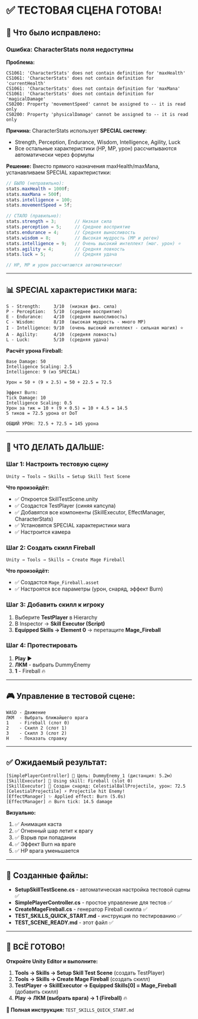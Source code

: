 # ✅ ТЕСТОВАЯ СЦЕНА ГОТОВА!

## 🔧 Что было исправлено:

### Ошибка: CharacterStats поля недоступны
**Проблема:**
```
CS1061: 'CharacterStats' does not contain definition for 'maxHealth'
CS1061: 'CharacterStats' does not contain definition for 'currentHealth'
CS1061: 'CharacterStats' does not contain definition for 'maxMana'
CS1061: 'CharacterStats' does not contain definition for 'magicalDamage'
CS0200: Property 'movementSpeed' cannot be assigned to -- it is read only
CS0200: Property 'physicalDamage' cannot be assigned to -- it is read only
```

**Причина:**
CharacterStats использует **SPECIAL систему**:
- Strength, Perception, Endurance, Wisdom, Intelligence, Agility, Luck
- Все остальные характеристики (HP, MP, урон) рассчитываются автоматически через формулы

**Решение:**
Вместо прямого назначения maxHealth/maxMana, устанавливаем SPECIAL характеристики:

```csharp
// БЫЛО (неправильно):
stats.maxHealth = 1000f;
stats.maxMana = 500f;
stats.intelligence = 100;
stats.movementSpeed = 5f;

// СТАЛО (правильно):
stats.strength = 3;       // Низкая сила
stats.perception = 5;     // Среднее восприятие
stats.endurance = 4;      // Средняя выносливость
stats.wisdom = 8;         // Высокая мудрость (MP и реген)
stats.intelligence = 9;   // Очень высокий интеллект (маг. урон) ⭐
stats.agility = 4;        // Средняя ловкость
stats.luck = 5;           // Средняя удача

// HP, MP и урон рассчитаются автоматически!
```

---

## 📊 SPECIAL характеристики мага:

```
S - Strength:     3/10  (низкая физ. сила)
P - Perception:   5/10  (среднее восприятие)
E - Endurance:    4/10  (средняя выносливость)
C - Wisdom:       8/10  (высокая мудрость - много MP)
I - Intelligence: 9/10  (очень высокий интеллект - сильная магия) ⭐
A - Agility:      4/10  (средняя ловкость)
L - Luck:         5/10  (средняя удача)
```

**Расчёт урона Fireball:**
```
Base Damage: 50
Intelligence Scaling: 2.5
Intelligence: 9 (из SPECIAL)

Урон = 50 + (9 × 2.5) = 50 + 22.5 = 72.5

Эффект Burn:
Tick Damage: 10
Intelligence Scaling: 0.5
Урон за тик = 10 + (9 × 0.5) = 10 + 4.5 = 14.5
5 тиков = 72.5 урона от DoT

ОБЩИЙ УРОН: 72.5 + 72.5 = 145 урона
```

---

## 🚀 ЧТО ДЕЛАТЬ ДАЛЬШЕ:

### Шаг 1: Настроить тестовую сцену
```
Unity → Tools → Skills → Setup Skill Test Scene
```

**Что произойдёт:**
- ✅ Откроется SkillTestScene.unity
- ✅ Создастся TestPlayer (синяя капсула)
- ✅ Добавятся все компоненты (SkillExecutor, EffectManager, CharacterStats)
- ✅ Установятся SPECIAL характеристики мага
- ✅ Настроится камера

### Шаг 2: Создать скилл Fireball
```
Unity → Tools → Skills → Create Mage Fireball
```

**Что произойдёт:**
- ✅ Создастся `Mage_Fireball.asset`
- ✅ Настроятся все параметры (урон, снаряд, эффект Burn)

### Шаг 3: Добавить скилл к игроку
1. Выберите **TestPlayer** в Hierarchy
2. В Inspector → **Skill Executor (Script)**
3. **Equipped Skills → Element 0** → перетащите **Mage_Fireball**

### Шаг 4: Протестировать
1. **Play** ▶️
2. **ЛКМ** - выбрать DummyEnemy
3. **1** - Fireball 🔥

---

## 🎮 Управление в тестовой сцене:

```
WASD - Движение
ЛКМ  - Выбрать ближайшего врага
1    - Fireball (слот 0)
2    - Скилл 2 (слот 1)
3    - Скилл 3 (слот 2)
H    - Показать справку
```

---

## ✅ Ожидаемый результат:

```
[SimplePlayerController] 🎯 Цель: DummyEnemy_1 (дистанция: 5.2м)
[SkillExecutor] 🎯 Using skill: Fireball (slot 0)
[SkillExecutor] 🚀 Создан снаряд: CelestialBallProjectile, урон: 72.5
[CelestialProjectile] ⚡ Projectile hit Enemy!
[EffectManager] ✨ Applied effect: Burn (5.0s)
[EffectManager] 🔥 Burn tick: 14.5 damage
```

**Визуально:**
1. ✅ Анимация каста
2. ✅ Огненный шар летит к врагу
3. ✅ Взрыв при попадании
4. ✅ Эффект Burn на враге
5. ✅ HP врага уменьшается

---

## 📝 Созданные файлы:

- **SetupSkillTestScene.cs** - автоматическая настройка тестовой сцены ✅
- **SimplePlayerController.cs** - простое управление для тестов ✅
- **CreateMageFireball.cs** - генератор Fireball скилла ✅
- **TEST_SKILLS_QUICK_START.md** - инструкция по тестированию ✅
- **TEST_SCENE_READY.md** - этот файл ✅

---

## 🎉 ВСЁ ГОТОВО!

**Откройте Unity Editor и выполните:**

1. **Tools → Skills → Setup Skill Test Scene** (создать TestPlayer)
2. **Tools → Skills → Create Mage Fireball** (создать скилл)
3. **TestPlayer → SkillExecutor → Equipped Skills[0] = Mage_Fireball** (добавить скилл)
4. **Play → ЛКМ (выбрать врага) → 1 (Fireball)** 🔥

**📖 Полная инструкция:** `TEST_SKILLS_QUICK_START.md`
